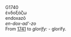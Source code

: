 <body>
  <p>G1740<br>  ἐνδοξάζω  <br> endoxazō  <br><i>en-dox-ad‘-zo </i><br>From <a href="g1741.htm">1741</a>  to <i>glorify:</i> - glorify.<br></p>
 </body>